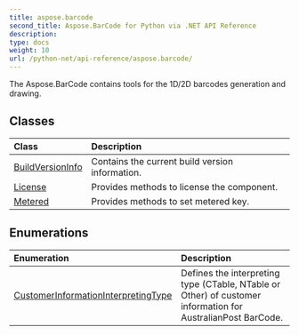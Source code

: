 ```yaml
---
title: aspose.barcode
second_title: Aspose.BarCode for Python via .NET API Reference
description: 
type: docs
weight: 10
url: /python-net/api-reference/aspose.barcode/
---
```



The Aspose.BarCode contains tools for the 1D/2D barcodes generation and drawing.

## Classes
| Class | Description |
| :- | :- |
|[BuildVersionInfo](/barcode/python-net/api-reference/aspose.barcode/buildversioninfo/)|Contains the current build version information.|
|[License](/barcode/python-net/api-reference/aspose.barcode/license/)|Provides methods to license the component.|
|[Metered](/barcode/python-net/api-reference/aspose.barcode/metered/)|Provides methods to set metered key.|
## Enumerations
| Enumeration | Description |
| :- | :- |
|[CustomerInformationInterpretingType](/barcode/python-net/api-reference/aspose.barcode/customerinformationinterpretingtype/)|Defines the interpreting type (CTable, NTable or Other) of customer information for AustralianPost BarCode.|
